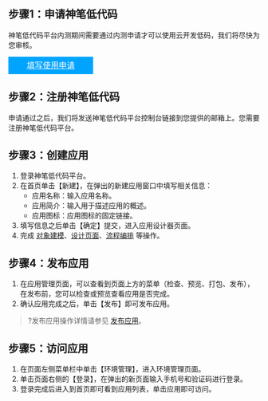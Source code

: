 
## 步骤1：申请神笔低代码



神笔低代码平台内测期间需要通过内测申请才可以使用云开发低码，我们将尽快为您审核。

<div style="background-color:#00A4FF; width: 170px; height: 35px; line-height:35px; text-align:center;"><a href="" target="_blank"  style="color: white; font-size:16px;">填写使用申请</a></div>


## 步骤2：注册神笔低代码

申请通过之后，我们将发送神笔低代码平台控制台链接到您提供的邮箱上。您需要注册神笔低代码平台。


## 步骤3：创建应用

1. 登录神笔低代码平台。
2. 在首页单击【新建】，在弹出的新建应用窗口中填写相关信息：
	- 应用名称：输入应用名称。
	- 应用简介：输入用于描述应用的概述。
	- 应用图标：应用图标的固定链接。
3. 填写信息之后单击【确定】提交，进入应用设计器页面。
4. 完成 [对象建模](https://cloud.tencent.com/document/product/1365/51314)、[设计页面](https://cloud.tencent.com/document/product/1365/51321)、[流程编排](https://cloud.tencent.com/document/product/1365/51322) 等操作。


## 步骤4：发布应用


1. 在应用管理页面，可以查看到页面上方的菜单（检查、预览、打包、发布），在发布前，您可以检查或预览查看应用是否完成。
2. 确认应用完成之后，单击【发布】即可发布应用。
>?发布应用操作详情请参见 [发布应用](https://cloud.tencent.com/document/product/1365/51319)。


## 步骤5：访问应用


1. 在页面左侧菜单栏中单击【环境管理】，进入环境管理页面。
2. 单击页面右侧的【登录】，在弹出的新页面输入手机号和验证码进行登录。
3. 登录完成后进入到首页即可看到应用列表，单击应用即可访问。
